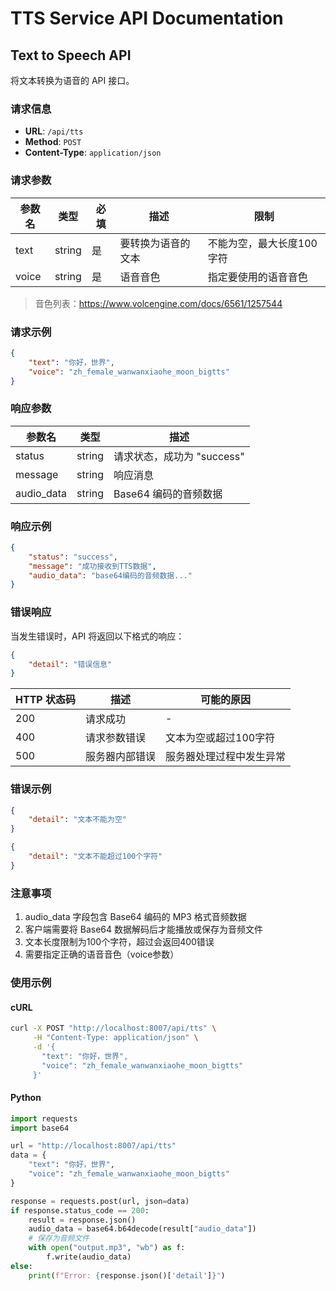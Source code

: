 # TTS Service API Documentation

## Text to Speech API

将文本转换为语音的 API 接口。

### 请求信息

- **URL**: `/api/tts`
- **Method**: `POST`
- **Content-Type**: `application/json`

### 请求参数

| 参数名 | 类型   | 必填 | 描述         | 限制 |
|--------|--------|------|--------------|------|
| text   | string | 是   | 要转换为语音的文本 | 不能为空，最大长度100字符 |
| voice  | string | 是   | 语音音色 | 指定要使用的语音音色 |

> 音色列表：https://www.volcengine.com/docs/6561/1257544

### 请求示例

```json
{
    "text": "你好，世界",
    "voice": "zh_female_wanwanxiaohe_moon_bigtts"
}
```

### 响应参数

| 参数名     | 类型   | 描述         |
|------------|--------|--------------|
| status     | string | 请求状态，成功为 "success" |
| message    | string | 响应消息     |
| audio_data | string | Base64 编码的音频数据 |

### 响应示例

```json
{
    "status": "success",
    "message": "成功接收到TTS数据",
    "audio_data": "base64编码的音频数据..."
}
```

### 错误响应

当发生错误时，API 将返回以下格式的响应：

```json
{
    "detail": "错误信息"
}
```

| HTTP 状态码 | 描述         | 可能的原因 |
|-------------|--------------|------------|
| 200         | 请求成功     | - |
| 400         | 请求参数错误 | 文本为空或超过100字符 |
| 500         | 服务器内部错误 | 服务器处理过程中发生异常 |

### 错误示例

```json
{
    "detail": "文本不能为空"
}
```

```json
{
    "detail": "文本不能超过100个字符"
}
```

### 注意事项

1. audio_data 字段包含 Base64 编码的 MP3 格式音频数据
2. 客户端需要将 Base64 数据解码后才能播放或保存为音频文件
3. 文本长度限制为100个字符，超过会返回400错误
4. 需要指定正确的语音音色（voice参数）

### 使用示例

#### cURL
```bash
curl -X POST "http://localhost:8007/api/tts" \
     -H "Content-Type: application/json" \
     -d '{
       "text": "你好，世界",
       "voice": "zh_female_wanwanxiaohe_moon_bigtts"
     }'
```

#### Python
```python
import requests
import base64

url = "http://localhost:8007/api/tts"
data = {
    "text": "你好，世界",
    "voice": "zh_female_wanwanxiaohe_moon_bigtts"
}

response = requests.post(url, json=data)
if response.status_code == 200:
    result = response.json()
    audio_data = base64.b64decode(result["audio_data"])
    # 保存为音频文件
    with open("output.mp3", "wb") as f:
        f.write(audio_data)
else:
    print(f"Error: {response.json()['detail']}")
```
